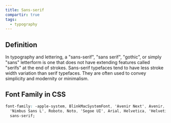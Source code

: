 ```yaml
---
title: Sans-serif
compartir: true
tags:
  - typography
---
```


## Definition

In typography and lettering, a "sans-serif", "sans serif", "gothic", or simply "sans" letterform is one that does not have extending features called "serifs" at the end of strokes. Sans-serif typefaces tend to have less stroke width variation than serif typefaces. They are often used to convey simplicity and modernity or minimalism.

## Font Family in CSS

```css
font-family: -apple-system, BlinkMacSystemFont, 'Avenir Next', Avenir,
  'Nimbus Sans L', Roboto, Noto, 'Segoe UI', Arial, Helvetica, 'Helvetica Neue',
  sans-serif;
```
